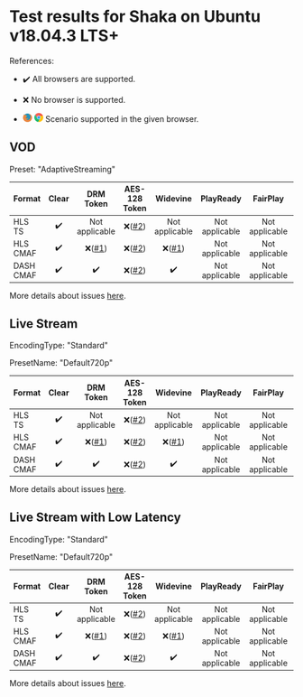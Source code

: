 # Test results for Shaka on Ubuntu v18.04.3 LTS+

References:

- ✔️ All browsers are supported.

- ❌ No browser is supported.

- ![firefox](../../icons/firefox.png) ![chrome](../../icons/chrome.png) Scenario supported in the given browser.

## VOD

Preset: "AdaptiveStreaming"

| Format | Clear | DRM Token | AES-128 Token | Widevine | PlayReady | FairPlay | AES-128 | Sidecar captions |
| --------- | :---: | :---: | :----------------------------------------------------------: | :----------------------------------------------------------: | :------: | :----------------------------------------------------------: | :------: | :------: |
| HLS TS    | ✔️ | Not applicable | ❌([#2](issues.md#issue-2)) | Not applicable | Not applicable | Not applicable| ❌([#2](issues.md#issue-2)) | ✔️ |
| HLS CMAF  | ✔️ | ❌([#1](issues.md#issue-1)) | ❌([#2](issues.md#issue-2)) | ❌([#1](issues.md#issue-1)) | Not applicable | Not applicable | ❌([#2](issues.md#issue-2)) | ✔️ |
| DASH CMAF | ✔️ | ✔️ | ❌([#2](issues.md#issue-2)) | ✔️ | Not applicable | Not applicable | ❌([#2](issues.md#issue-2)) | ✔️ |

More details about issues [here](issues.md).

## Live Stream

EncodingType: "Standard"

PresetName: "Default720p"

| Format | Clear | DRM Token | AES-128 Token | Widevine | PlayReady | FairPlay | AES-128 | Live Transcription |
| --------- | :---: | :---: | :----------------------------------------------------------: | :----------------------------------------------------------: | :------: | :----------------------------------------------------------: | :------: | :------: |
| HLS TS    | ✔️ | Not applicable | ❌([#2](issues.md#issue-2)) | Not applicable | Not applicable | Not applicable| ❌([#2](issues.md#issue-2)) | ❌([#12](issues.md#issue-12)) |
| HLS CMAF  | ✔️ | ❌([#1](issues.md#issue-1)) | ❌([#2](issues.md#issue-2)) | ❌([#1](issues.md#issue-1)) | Not applicable | Not applicable | ❌([#2](issues.md#issue-2)) | ❌([#12](issues.md#issue-12)) |
| DASH CMAF | ✔️ | ✔️ | ❌([#2](issues.md#issue-2)) | ✔️ | Not applicable| Not applicable | ❌([#2](issues.md#issue-2)) | ✔️ |

More details about issues [here](issues.md).

## Live Stream with Low Latency

EncodingType: "Standard"

PresetName: "Default720p"

| Format | Clear | DRM Token | AES-128 Token | Widevine | PlayReady | FairPlay | AES-128 |
| --------- | :---: | :---: | :----------------------------------------------------------: | :----------------------------------------------------------: | :------: | :----------------------------------------------------------: | :----------------------------------------------------------: |
| HLS TS    | ✔️ | Not applicable | ❌([#2](issues.md#issue-2)) | Not applicable | Not applicable | Not applicable| ❌([#2](issues.md#issue-2)) |
| HLS CMAF  | ✔️ | ❌([#1](issues.md#issue-1)) | ❌([#2](issues.md#issue-2)) | ❌([#1](issues.md#issue-1)) | Not applicable |Not applicable | ❌([#2](issues.md#issue-2)) |
| DASH CMAF | ✔️ |✔️ | ❌([#2](issues.md#issue-2)) | ✔️ | Not applicable | Not applicable | ❌([#2](issues.md#issue-2)) |

More details about issues [here](issues.md).
